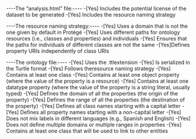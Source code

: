 ----The “analysis.html” file:----
-[Yes] Includes the potential license of the dataset to be generated
-[Yes] Includes the resource naming strategy

----The resource naming strategy:----
-[Yes] Uses a domain that is not the one given by default in Protégé
-[Yes] Uses different paths for ontology resources (i.e., classes and properties) and individuals
-[Yes] Ensures that the paths for individuals of different classes are not the same
-[Yes]Defines property URIs independently of class URIs


----The ontology file:----
-[Yes] Uses the .ttlextension
-[Yes] Is serialized in the Turtle format
-[Yes] Follows theresource naming strategy
-[Yes] Contains at least one class
-[Yes] Contains at least one object property (where the value of the property is a resource)
-[Yes] Contains at least one datatype property (where the value of the property is a string literal, usually typed)
-[Yes] Defines the domain of all the properties (the origin of the property)
-[Yes] Defines the range of all the properties (the destination of the property)
-[Yes] Defines all class names starting with a capital letter
-[Yes] Defines all property names starting with a non-capital letter
-[Yes] Does not mix labels in different languages (e.g., Spanish and English)
-[Yes] Does not define multiple domains or multiple ranges in properties
-[Yes] Contains at least one class that will be used to link to other entities
















































